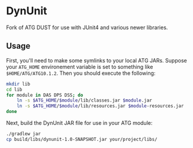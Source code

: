DynUnit
=======

Fork of ATG DUST for use with JUnit4 and various newer libraries.

Usage
-----

First, you'll need to make some symlinks to your local ATG JARs. Suppose your
`ATG_HOME` environement variable is set to something like
`$HOME/ATG/ATG10.1.2`. Then you should execute the following:

```bash
mkdir lib
cd lib
for module in DAS DPS DSS; do
    ln -s $ATG_HOME/$module/lib/classes.jar $module.jar
    ln -s $ATG_HOME/$module/lib/resources.jar $module-resources.jar
done
```

Next, build the DynUnit JAR file for use in your ATG module:

```bash
./gradlew jar
cp build/libs/dynunit-1.0-SNAPSHOT.jar your/project/libs/
```
